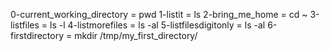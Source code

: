 0-current_working_directory = pwd
1-listit = ls
2-bring_me_home = cd ~
3-listfiles = ls -l
4-listmorefiles = ls -al
5-listfilesdigitonly = ls -al
6-firstdirectory = mkdir /tmp/my_first_directory/

